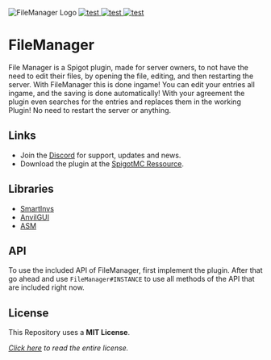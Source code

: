 ![FileManager Logo](https://i.postimg.cc/7ZgqpDQP/File-Manager-Logo.png "FileManager Logo")
[
  ![test](https://img.shields.io/bstats/players/15053?style=for-the-badge "Click to see stats!")
](https://bstats.org/plugin/bukkit/FileManager/15053 "Click to see stats!") 
[
  ![test](https://img.shields.io/bstats/servers/15053?style=for-the-badge "Click to see stats!")
](https://bstats.org/plugin/bukkit/FileManager/15053 "Click to see stats!")
[
  ![test](https://img.shields.io/discord/968876186304393257?color=informational&label=Discord&style=for-the-badge "Click to join the discord!")
](https://discord.gg/2ajfpDvn2b "Click to join the discord!")
# FileManager

File Manager is a Spigot plugin, made for server owners, to not have the need to edit their files, by opening the file, editing, and then restarting the server. With FileManager this is done ingame! You can edit your entries all ingame, and the saving is done automatically! With your agreement the plugin even searches for the entries and replaces them in the working Plugin! No need to restart the server or anything.

## Links
* Join the [Discord](https://discord.gg/2ajfpDvn2b) for support, updates and news.
* Download the plugin at the [SpigotMC Ressource](https://www.spigotmc.org/resources/filemanager.102079/).

## Libraries
* [SmartInvs](https://www.spigotmc.org/resources/smartinvs-advanced-inventory-api.42835/ "Click to go to SmartInvs!")
* [AnvilGUI](https://github.com/WesJD/AnvilGUI "Click to go to AnvilGUI!")
* [ASM](https://asm.ow2.io "Click to go to ASM!")

## API
To use the included API of FileManager, first implement the plugin.
After that go ahead and use `FileManager#INSTANCE` to use all methods of the API that are included right now.

## License
This Repository uses a **MIT License**.

*[Click here](../blob/master/LICENSE) to read the entire license.*
